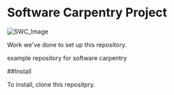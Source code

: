 # Software Carpentry Project

![SWC_Image](https://software-carpen%20southwestern%20indian%20ptry.org/)


Work we've done to set up this repository.

example repository for software carpentry 

##Install

To install, clone this repositpry.
